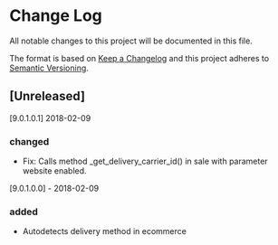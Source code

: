 # Change Log
All notable changes to this project will be documented in this file.

The format is based on [Keep a Changelog](http://keepachangelog.com/)
and this project adheres to [Semantic Versioning](http://semver.org/).

## [Unreleased]

[9.0.1.0.1] 2018-02-09
### changed
- Fix: Calls method _get_delivery_carrier_id() in sale with parameter website enabled.

[9.0.1.0.0] - 2018-02-09
### added
- Autodetects delivery method in ecommerce
